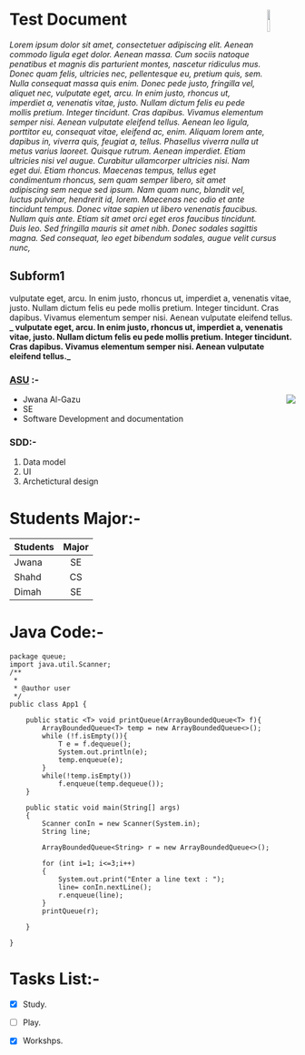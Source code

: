 # Test Document  <img width="10%" align="Right" src="https://github.com/jwanadude/Software-Development-and-Documentation/blob/main/09162016_043813Diamond123.jpg" />
_Lorem ipsum dolor sit amet, consectetuer adipiscing elit. Aenean commodo ligula eget dolor. Aenean massa. Cum sociis natoque penatibus et magnis dis parturient montes, nascetur ridiculus mus. Donec quam felis, ultricies nec, pellentesque eu, pretium quis, sem. Nulla consequat massa quis enim. Donec pede justo, fringilla vel, aliquet nec, vulputate eget, arcu. In enim justo, rhoncus ut, imperdiet a, venenatis vitae, justo. Nullam dictum felis eu pede mollis pretium. Integer tincidunt. Cras dapibus. Vivamus elementum semper nisi. Aenean vulputate eleifend tellus. Aenean leo ligula, porttitor eu, consequat vitae, eleifend ac, enim. Aliquam lorem ante, dapibus in, viverra quis, feugiat a, tellus. Phasellus viverra nulla ut metus varius laoreet. Quisque rutrum. Aenean imperdiet. Etiam ultricies nisi vel augue. Curabitur ullamcorper ultricies nisi. Nam eget dui. Etiam rhoncus. Maecenas tempus, tellus eget condimentum rhoncus, sem quam semper libero, sit amet adipiscing sem neque sed ipsum. Nam quam nunc, blandit vel, luctus pulvinar, hendrerit id, lorem. Maecenas nec odio et ante tincidunt tempus. Donec vitae sapien ut libero venenatis faucibus. Nullam quis ante. Etiam sit amet orci eget eros faucibus tincidunt. Duis leo. Sed fringilla mauris sit amet nibh. Donec sodales sagittis magna. Sed consequat, leo eget bibendum sodales, augue velit cursus nunc,_

## Subform1
 vulputate eget, arcu. In enim justo, rhoncus ut, imperdiet a, venenatis vitae, justo. Nullam dictum felis eu pede mollis pretium. Integer tincidunt. Cras dapibus. Vivamus elementum semper nisi. Aenean vulputate eleifend tellus.
 **_ vulputate eget, arcu. In enim justo, rhoncus ut, imperdiet a, venenatis vitae, justo. Nullam dictum felis eu pede mollis pretium. Integer tincidunt. Cras dapibus. Vivamus elementum semper nisi. Aenean vulputate eleifend tellus._**
 
 ### [ASU](https://www.asu.edu.jo/) :-
<img align="Right" src="https://github.com/jwanadude/Software-Development-and-Documentation/assets/140501135/a7fe076d-e286-4e16-8879-c79767cdd10e" /> 

 - Jwana Al-Gazu
 - SE
 - Software Development and documentation

### SDD:-
1. Data model
2. UI
3. Archetictural design

# Students Major:-

|  Students     |   Major       | 
| ------------- |:-------------:| 
|   Jwana       |    SE         |
|   Shahd       |    CS         |   
|   Dimah       |    SE         |    

# Java Code:-
```
package queue;
import java.util.Scanner;
/**
 *
 * @author user
 */
public class App1 {
    
    public static <T> void printQueue(ArrayBoundedQueue<T> f){
        ArrayBoundedQueue<T> temp = new ArrayBoundedQueue<>();
        while (!f.isEmpty()){
            T e = f.dequeue();
            System.out.println(e);
            temp.enqueue(e);
        }
        while(!temp.isEmpty())
            f.enqueue(temp.dequeue());        
    }
     
    public static void main(String[] args)
    {
        Scanner conIn = new Scanner(System.in);
        String line;
        
        ArrayBoundedQueue<String> r = new ArrayBoundedQueue<>();
        
        for (int i=1; i<=3;i++)
        {
            System.out.print("Enter a line text : ");
            line= conIn.nextLine();
            r.enqueue(line);           
        }
        printQueue(r);
        
    }
    
}
```

# Tasks List:-
- [x] Study.
- [ ] Play.
- [x] Workshps. 















